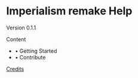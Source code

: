﻿# Imperialism remake Help
Version 0.1.1

Content

-  &bull; Getting Started
-  &bull; Contribute

[Credits](credits.html)



